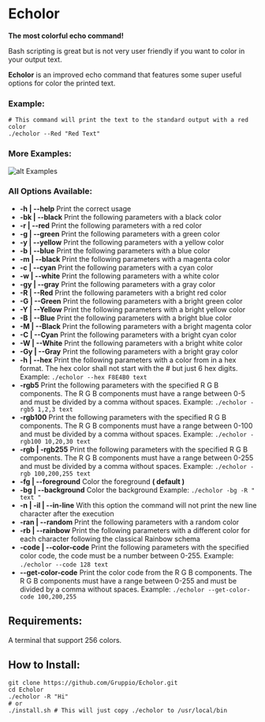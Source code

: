# Echolor
**The most colorful echo command!**

Bash scripting is great but is not very user friendly if you want to color in your output text.

**Echolor** is an improved echo command that features some super useful options for color the printed text.

### Example:
```Shell
# This command will print the text to the standard output with a red color
./echolor --Red "Red Text"
```
### More Examples:
![alt Examples](https://raw.github.com/Gruppio/Echolor/assets/Examples.png "Examples")

### All Options Available:
* **-h | --help** 	Print the correct usage
* **-bk | --black** Print the following parameters with a black color
* **-r | --red** 	Print the following parameters with a red color
* **-g | --green** Print the following parameters with a green color
* **-y | --yellow** Print the following parameters with a yellow color
* **-b | --blue** Print the following parameters with a blue color
* **-m | --black** Print the following parameters with a magenta color
* **-c | --cyan** Print the following parameters with a cyan color
* **-w | --white** Print the following parameters with a white color
* **-gy | --gray** Print the following parameters with a gray color
* **-R | --Red** Print the following parameters with a bright red color
* **-G | --Green** Print the following parameters with a bright green color
* **-Y | --Yellow** Print the following parameters with a bright yellow color
* **-B | --Blue** Print the following parameters with a bright blue color
* **-M | --Black** Print the following parameters with a bright magenta color
* **-C | --Cyan** Print the following parameters with a bright cyan color
* **-W | --White** Print the following parameters with a bright white color
* **-Gy | --Gray** Print the following parameters with a bright gray color
* **-h | --hex** Print the following parameters with a color from in a hex format. The hex color shall not start with the # but just 6 hex digits.  Example: `./echolor --hex F8E4B0 text`
* **-rgb5** Print the following parameters with the specified R G B components. The R G B components must have a range between 0-5 and must be divided by a comma without spaces.  Example: `./echolor -rgb5 1,2,3 text`
* **-rgb100** Print the following parameters with the specified R G B components. The R G B components must have a range between 0-100 and must be divided by a comma without spaces.  Example: `./echolor -rgb100 10,20,30 text`
* **-rgb | -rgb255** Print the following parameters with the specified R G B components. The R G B components must have a range between 0-255 and must be divided by a comma without spaces.  Example: `./echolor -rgb 100,200,255 text`
* **-fg | --foreground** Color the foreground **( default )**
* **-bg | --background** Color the background  Example: `./echolor -bg -R " text "`
* **-n | -il | --in-line** With this option the command will not print the new line character after the execution
* **-ran | --random** Print the following parameters with a random color
* **-rb | --rainbow** Print the following parameters with a different color for each character following the classical Rainbow schema
* **-code | --color-code** Print the following parameters with the specified color code, the code must be a number between 0-255.  Example: `./echolor --code 128 text`
* **--get-color-code** Print the color code from the R G B components. The R G B components must have a range between 0-255 and must be divided by a comma without spaces.  Example: `./echolor --get-color-code 100,200,255`


## Requirements:
A terminal that support 256 colors.

## How to Install:
```Shell
git clone https://github.com/Gruppio/Echolor.git
cd Echolor
./echolor -R "Hi"
# or
./install.sh # This will just copy ./echolor to /usr/local/bin
```



